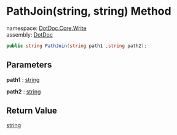 ﻿# PathJoin\(string, string\) Method

namespace: [DotDoc\.Core\.Write](../../DotDoc.Core.Write.md)<br />
assembly: [DotDoc](../../../DotDoc.md)



```csharp
public string PathJoin(string path1 ,string path2);
```

## Parameters

__path1__ : [string](https://docs.microsoft.com/ja-jp/dotnet/api/System.String)



__path2__ : [string](https://docs.microsoft.com/ja-jp/dotnet/api/System.String)



## Return Value

[string](https://docs.microsoft.com/ja-jp/dotnet/api/System.String)



